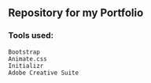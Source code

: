 
## Repository for my Portfolio 
### Tools used:
```
Bootstrap
Animate.css
Initializr
Adobe Creative Suite
```